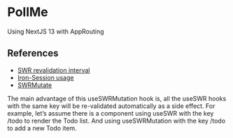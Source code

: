 # PollMe
Using NextJS 13 with AppRouting

## References
- [SWR revalidation interval](https://swr.vercel.app/docs/revalidation)
- [Iron-Session usage](https://github.com/vvo/iron-session?tab=readme-ov-file#usage)
- [SWRMutate](https://medium.com/@jayashakthiperera/power-of-swr-with-react-useswrmutation-61a0aa82d958)

The main advantage of this useSWRMutation hook is, all the useSWR hooks with the same key will be re-validated automatically as a side effect. For example, let’s assume there is a component using useSWR with the key /todo to render the Todo list. And using useSWRMutation with the key /todo to add a new Todo item.